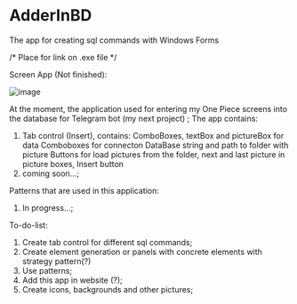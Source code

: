 # AdderInBD
The app for creating sql commands with Windows Forms

/* Place for link on .exe file */

Screen App (Not finished):

![image](https://github.com/Artemio12/AdderInBWindowsForms/assets/59345054/1849ecb5-5875-448c-8337-87702a1814bd)

At the moment, the application used for entering my One Piece screens into the database for Telegram bot (my next project) ;
The app contains:
1. Tab control (Insert), contains:
ComboBoxes, textBox and pictureBox for data
Comboboxes for connecton DataBase string and path to folder with picture
Buttons for load pictures from the folder, next and last picture in picture boxes, Insert button
2. coming soon...;

Patterns that are used in this application:
1. In progress...;

To-do-list:
1. Create tab control for different sql commands;
2. Create element generation or panels with concrete elements with strategy pattern(?)
3. Use patterns;
4. Add this app in website (?);
5. Create icons, backgrounds and other pictures;
